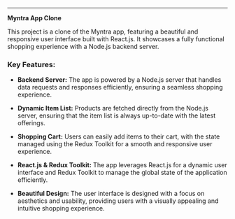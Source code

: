 

---

**Myntra App Clone**

This project is a clone of the Myntra app, featuring a beautiful and responsive user interface built with React.js. It showcases a fully functional shopping experience with a Node.js backend server. 

### Key Features:

- **Backend Server:** The app is powered by a Node.js server that handles data requests and responses efficiently, ensuring a seamless shopping experience.

- **Dynamic Item List:** Products are fetched directly from the Node.js server, ensuring that the item list is always up-to-date with the latest offerings.

- **Shopping Cart:** Users can easily add items to their cart, with the state managed using the Redux Toolkit for a smooth and responsive user experience.

- **React.js & Redux Toolkit:** The app leverages React.js for a dynamic user interface and Redux Toolkit to manage the global state of the application efficiently.

- **Beautiful Design:** The user interface is designed with a focus on aesthetics and usability, providing users with a visually appealing and intuitive shopping experience.
